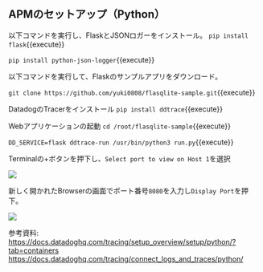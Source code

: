 ## APMのセットアップ（Python）

以下コマンドを実行し、FlaskとJSONロガーをインストール。
`pip install flask`{{execute}}

`pip install python-json-logger`{{execute}}

以下コマンドを実行して、Flaskのサンプルアプリをダウンロード。

`git clone https://github.com/yuki0808/flasqlite-sample.git`{{execute}}

DatadogのTracerをインストール
`pip install ddtrace`{{execute}}

Webアプリケーションの起動
`cd /root/flasqlite-sample`{{execute}}

`DD_SERVICE=flask ddtrace-run /usr/bin/python3 run.py`{{execute}}

Terminalの+ボタンを押下し、`Select port to view on Host 1`を選択

![](https://p-qkfgo2.t2.n0.cdn.getcloudapp.com/items/rRubbEDo/e49db587-310e-4d08-a436-e5a90d5ceb5c.jpg?v=d4ef05cf0eca0f621ed608914a879a4f)


新しく開かれたBrowserの画面でポート番号`8080`を入力し`Display Port`を押下。

![](https://p-qkfgo2.t2.n0.cdn.getcloudapp.com/items/kpunnyvE/a93e138e-5b43-4453-8188-cac38d305312.jpg?v=d14ea1a84f62b784f03238b9abab643c)

参考資料:
https://docs.datadoghq.com/tracing/setup_overview/setup/python/?tab=containers
https://docs.datadoghq.com/tracing/connect_logs_and_traces/python/
